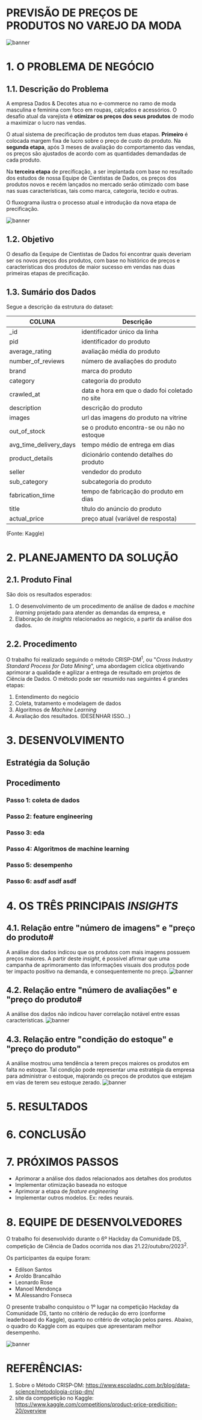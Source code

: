 # PREVISÃO DE PREÇOS DE PRODUTOS NO VAREJO DA MODA
![banner](img/DeptoModa.jpg)



# 1. O PROBLEMA DE NEGÓCIO

## 1.1. Descrição do Problema

A empresa Dados & Decotes atua no e-commerce no ramo de moda masculina e feminina com foco em roupas, calçados e acessórios. O desafio atual da varejista é <b>otimizar os preços dos seus produtos</b> de modo a maximizar o lucro nas vendas.

O atual sistema de precificação de produtos tem duas etapas. <b>Primeiro</b> é colocada margem fixa de lucro sobre o preço de custo do produto. Na <b>segunda etapa</b>, após 3 meses de avaliação do comportamento das vendas, os preços são ajustados de acordo com as quantidades demandadas de cada produto.

Na <b>terceira etapa</b> de precificação, a ser implantada com base no resultado dos estudos de nossa Equipe de Cientistas de Dados, os preços dos produtos novos e recém lançados no mercado serão otimizado com base nas suas características, tais como marca, categoria, tecido e outras.

O fluxograma ilustra o processo atual e introdução da nova etapa de precificação.

![banner](img/EstrategiaPrecificacao.png)

## 1.2. Objetivo

O desafio da Eequipe de Cientistas de Dados foi encontrar quais deveriam ser os novos preços dos produtos, com base no histórico de preços e características dos produtos de maior sucesso em vendas nas duas primeiras etapas de precificação.

## 1.3. Sumário dos Dados

Segue a descrição da estrutura do dataset:

| COLUNA | Descrição |
|--------|-----------|
| _id | identificador único da linha |
| pid | identificador do produto |
| average_rating | avaliação média do produto |
| number_of_reviews | número de avaliações do produto |
| brand | marca do produto |
| category | categoria do produto |
| crawled_at | data e hora em que o dado foi coletado no site |
| description | descrição do produto |
| images | url das imagens do produto na vitrine |
| out_of_stock | se o produto encontra-se ou não no estoque |
| avg_time_delivery_days | tempo médio de entrega em dias |
| product_details | dicionário contendo detalhes do produto |
| seller | vendedor do produto |
| sub_category | subcategoria do produto |
| fabrication_time | tempo de fabricação do produto em dias |
| title | título do anúncio do produto |
| actual_price | preço atual (variável de resposta) |
(Fonte: Kaggle)

# 2. PLANEJAMENTO DA SOLUÇÃO

## 2.1. Produto Final
São dois os resultados esperados:
1. O desenvolvimento de um procedimento de análise de dados e <i>machine learning</i> projetado para atender as demandas da empresa, e
2. Elaboração de <i>insights</i> relacionados ao negócio, a partir da análise dos dados.

## 2.2. Procedimento

O trabalho foi realizado seguindo o método CRISP-DM<sup>1</sup>, ou "<i>Cross Industry Standard Process for Data Mining</i>", uma abordagem cíclica objetivando aprimorar a qualidade e agilizar a entrega de resultado em projetos de Ciência de Dados. O método pode ser resumido nas seguintes 4 grandes etapas:
1. Entendimento do negócio
2. Coleta, tratamento e modelagem de dados
3. Algoritmos de <i>Machine Learning</i>
4. Avaliação dos resultados.
(DESENHAR ISSO...)



# 3. DESENVOLVIMENTO

## Estratégia da Solução

## Procedimento

### Passo 1: coleta de dados
### Passo 2: feature engineering
### Passo 3: eda
### Passo 4: Algoritmos de machine learning
### Passo 5: desempenho
### Passo 6: asdf asdf asdf



# 4. OS TRÊS PRINCIPAIS <i>INSIGHTS</i>

## 4.1. Relação entre "número de imagens" e "preço do produto#
A análise dos dados indicou que os produtos com mais imagens possuem preços maiores. A partir deste <i>insight</i>, é possível afirmar que uma campanha de aprimoramento das informações visuais dos produtos pode ter impacto positivo na demanda, e consequentemente no preço.
![banner](img/Insight_01.png)

## 4.2. Relação entre "número de avaliações" e "preço do produto#
A análise dos dados não indicou haver correlação notável entre essas características.
![banner](img/Insight_02.png)


## 4.3. Relação entre "condição do estoque" e "preço do produto"
A análise mostrou uma tendência a terem preços maiores os produtos em falta no estoque. Tal condição pode representar uma estratégia da empresa para administrar o estoque, majorando os preços de produtos que estejam em vias de terem seu estoque zerado.
![banner](img/Insight_03.png)


# 5. RESULTADOS



# 6. CONCLUSÃO



# 7. PRÓXIMOS PASSOS

- Aprimorar a análise dos dados relacionados aos detalhes dos produtos
- Implementar otimização baseada no estoque
- Aprimorar a etapa de <i>feature engineering</i>
- Implementar outros modelos. Ex: redes neurais.



# 8. EQUIPE DE DESENVOLVEDORES

O trabalho foi desenvolvido durante o 6º Hackday da Comunidade DS, competição de Ciência de Dados ocorrida nos dias 21.22/outubro/2023<sup>2</sup>.

Os participantes da equipe foram:
- Edilson Santos
- Aroldo Brancalhão
- Leonardo Rose
- Manoel Mendonça
- M.Alessandro Fonseca

O presente trabalho conquistou o 1º lugar na competição Hackday da Comunidade DS, tanto no critério de redução do erro (conforme leaderboard do Kaggle), quanto no critério de votação pelos pares. Abaixo, o quadro do Kaggle com as equipes que apresentaram melhor desempenho.

![banner](img/Hackday6_leaderboard.png)



# REFERÊNCIAS:
1. Sobre o Método CRISP-DM: https://www.escoladnc.com.br/blog/data-science/metodologia-crisp-dm/
2. site da comppetição no Kaggle: https://www.kaggle.com/competitions/product-price-predicition-20/overview
